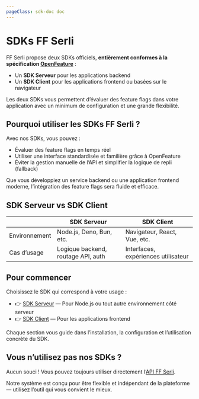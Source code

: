 ```yaml
---
pageClass: sdk-doc doc
---
```


# SDKs FF Serli

FF Serli propose deux SDKs officiels, **entièrement conformes à la spécification [OpenFeature](https://openfeature.dev)** :

- Un **SDK Serveur** pour les applications backend
- Un **SDK Client** pour les applications frontend ou basées sur le navigateur

Les deux SDKs vous permettent d’évaluer des feature flags dans votre application avec un minimum de configuration et une grande flexibilité.

## Pourquoi utiliser les SDKs FF Serli ?

Avec nos SDKs, vous pouvez :

- Évaluer des feature flags en temps réel
- Utiliser une interface standardisée et familière grâce à OpenFeature
- Éviter la gestion manuelle de l’API et simplifier la logique de repli (fallback)

Que vous développiez un service backend ou une application frontend moderne, l’intégration des feature flags sera fluide et efficace.

## SDK Serveur vs SDK Client

|              | SDK Serveur                        | SDK Client                    |
| ------------ | ---------------------------------- | ----------------------------- |
| Environnement | Node.js, Deno, Bun, etc.          | Navigateur, React, Vue, etc.  |
| Cas d’usage   | Logique backend, routage API, auth | Interfaces, expériences utilisateur |

## Pour commencer

Choisissez le SDK qui correspond à votre usage :

- 👉 [SDK Serveur](./server) — Pour Node.js ou tout autre environnement côté serveur
- 👉 [SDK Client](./client) — Pour les applications frontend

Chaque section vous guide dans l’installation, la configuration et l’utilisation concrète du SDK.

## Vous n’utilisez pas nos SDKs ?

Aucun souci !
Vous pouvez toujours utiliser directement l’[API FF Serli](../api/index).

Notre système est conçu pour être flexible et indépendant de la plateforme — utilisez l’outil qui vous convient le mieux.
